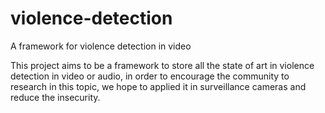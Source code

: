 # violence-detection
A framework for violence detection in video

This project aims to be a framework to store all the state of art in violence detection in video or audio, in order to encourage the community 
to research in this topic, we hope to applied it in surveillance cameras and reduce the insecurity.



